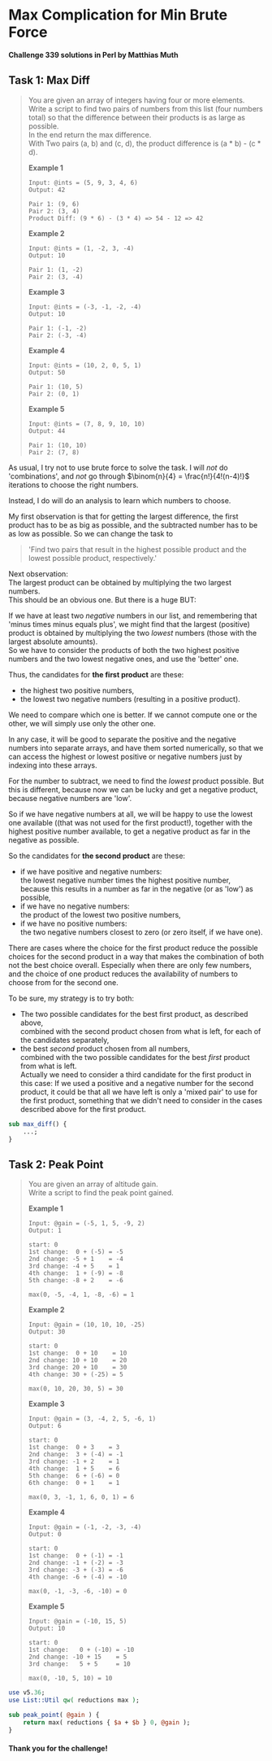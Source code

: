 # Max Complication for Min Brute Force

**Challenge 339 solutions in Perl by Matthias Muth**

## Task 1: Max Diff

> You are given an array of integers having four or more elements.<br/>
> Write a script to find two pairs of numbers from this list (four numbers total) so that the difference between their products is as large as possible.<br/>
> In the end return the max difference.<br/>
> With Two pairs (a, b) and (c, d), the product difference is (a * b) - (c * d).
>
> **Example 1**
>
> ```text
> Input: @ints = (5, 9, 3, 4, 6)
> Output: 42
>
> Pair 1: (9, 6)
> Pair 2: (3, 4)
> Product Diff: (9 * 6) - (3 * 4) => 54 - 12 => 42
> ```
>
> **Example 2**
>
> ```text
> Input: @ints = (1, -2, 3, -4)
> Output: 10
>
> Pair 1: (1, -2)
> Pair 2: (3, -4)
> ```
>
> **Example 3**
>
> ```text
> Input: @ints = (-3, -1, -2, -4)
> Output: 10
>
> Pair 1: (-1, -2)
> Pair 2: (-3, -4)
> ```
>
> **Example 4**
>
> ```text
> Input: @ints = (10, 2, 0, 5, 1)
> Output: 50
>
> Pair 1: (10, 5)
> Pair 2: (0, 1)
> ```
>
> **Example 5**
>
> ```text
> Input: @ints = (7, 8, 9, 10, 10)
> Output: 44
>
> Pair 1: (10, 10)
> Pair 2: (7, 8)
> ```

As usual, I try not to use brute force to solve the task. I will *not* do 'combinations', and *not* go through $\binom{n}{4} = \frac{n!}{4!(n-4)!}$ iterations to choose the right numbers.

Instead, I do will do an analysis to learn which numbers to choose.

My first observation is that for getting the largest difference, the first product has to be as big as possible, and the subtracted number has to be as low as possible. So we can change the task to

> 'Find two pairs that result in the highest possible product and the lowest possible product, respectively.'

Next observation:<br/>
The largest product can be obtained by multiplying the two largest numbers.<br/>
This should be an obvious one. But there is a huge BUT:

If we have at least two *negative* numbers in our list, and remembering that 'minus times minus equals plus', we might find that the largest (positive) product is obtained by multiplying the two *lowest* numbers (those with the largest absolute amounts).<br/>
So we have to consider the products of both the two highest positive numbers and the two lowest negative ones, and use the 'better' one.

Thus, the candidates for **the first product** are these:

* the highest two positive numbers,
* the lowest two negative numbers (resulting in a positive product).

We need to compare which one is better. If we cannot compute one or the other, we will simply use only the other one.

In any case, it will be good to separate the positive and the negative numbers into separate arrays, and have them sorted numerically, so that we can access the highest or lowest positive or negative numbers just by indexing into these arrays.

For the number to subtract, we need to find the *lowest* product possible. But this is different, because now we can be lucky and get a negative product, because negative numbers are 'low'.

So if we have negative numbers at all, we will be happy to use the lowest one available ((that was not used for the first product!), together with the highest positive number available, to get a negative product as far in the negative as possible.

So the candidates for **the second product** are these:

* if we have positive and negative numbers:<br/>
  the lowest negative number times the highest positive number,<br/>
  because this results in a number as far in the negative (or as 'low') as possible,
* if we have no negative numbers:<br/>
  the product of the lowest two positive numbers, 
* if we have no positive numbers:<br/>
  the two negative numbers closest to zero (or zero itself, if we have one). 

There are cases where the choice for the first product reduce the possible choices for the second product in a way that makes the combination of both not the best choice overall. Especially when there are only few numbers, and the choice of one product reduces the availability of numbers to choose from for the second one.

To be sure, my strategy is to try both:

* The two possible candidates for the best first product, as described above,<br/>combined with the second product chosen from what is left, for each of the candidates separately,
* the best *second* product chosen from all numbers,<br/>combined with the two possible candidates for the best *first* product from what is left.<br/>Actually we need to consider a third candidate for the first product in this case: If we used a positive and a negative number for the second product, it could be that all we have left is only a 'mixed pair' to use for the first product, something that we didn't need to consider in the cases described above for the first product.











```perl
sub max_diff() {
    ...;
}
```

## Task 2: Peak Point

> You are given an array of altitude gain.<br/>
> Write a script to find the peak point gained.
>
> **Example 1**
>
> ```text
> Input: @gain = (-5, 1, 5, -9, 2)
> Output: 1
> 
> start: 0
> 1st change:  0 + (-5) = -5
> 2nd change: -5 + 1    = -4
> 3rd change: -4 + 5    = 1
> 4th change:  1 + (-9) = -8
> 5th change: -8 + 2    = -6
> 
> max(0, -5, -4, 1, -8, -6) = 1
> ```
>
> **Example 2**
>
> ```text
> Input: @gain = (10, 10, 10, -25)
> Output: 30
> 
> start: 0
> 1st change:  0 + 10    = 10
> 2nd change: 10 + 10    = 20
> 3rd change: 20 + 10    = 30
> 4th change: 30 + (-25) = 5
> 
> max(0, 10, 20, 30, 5) = 30
> ```
>
> **Example 3**
>
> ```text
> Input: @gain = (3, -4, 2, 5, -6, 1)
> Output: 6
> 
> start: 0
> 1st change:  0 + 3    = 3
> 2nd change:  3 + (-4) = -1
> 3rd change: -1 + 2    = 1
> 4th change:  1 + 5    = 6
> 5th change:  6 + (-6) = 0
> 6th change:  0 + 1    = 1
> 
> max(0, 3, -1, 1, 6, 0, 1) = 6
> ```
>
> **Example 4**
>
> ```text
> Input: @gain = (-1, -2, -3, -4)
> Output: 0
> 
> start: 0
> 1st change:  0 + (-1) = -1
> 2nd change: -1 + (-2) = -3
> 3rd change: -3 + (-3) = -6
> 4th change: -6 + (-4) = -10
> 
> max(0, -1, -3, -6, -10) = 0
> ```
>
> **Example 5**
>
> ```text
> Input: @gain = (-10, 15, 5)
> Output: 10
> 
> start: 0
> 1st change:   0 + (-10) = -10
> 2nd change: -10 + 15    = 5
> 3rd change:   5 + 5     = 10
> 
> max(0, -10, 5, 10) = 10
> ```





```perl
use v5.36;
use List::Util qw( reductions max );

sub peak_point( @gain ) {
    return max( reductions { $a + $b } 0, @gain );
}
```

#### **Thank you for the challenge!**
